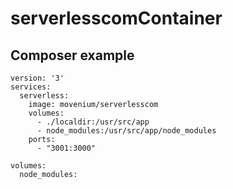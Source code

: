 # serverlesscomContainer

## Composer example

```
version: '3'
services:
  serverless:
    image: movenium/serverlesscom
    volumes:
      - ./localdir:/usr/src/app
      - node_modules:/usr/src/app/node_modules
    ports:
      - "3001:3000"

volumes:
  node_modules:
```